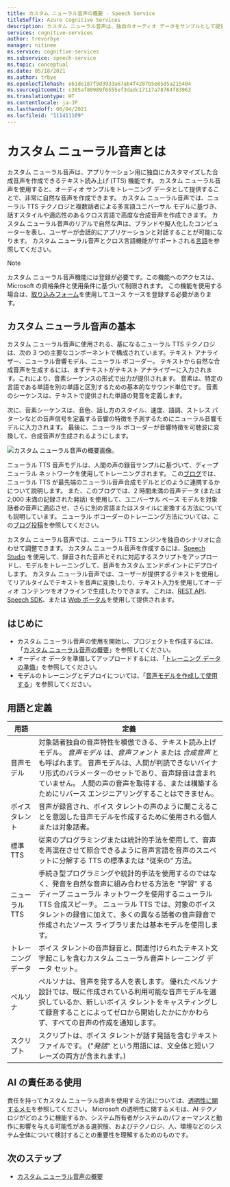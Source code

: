```yaml
---
title: カスタム ニューラル音声の概要 - Speech Service
titleSuffix: Azure Cognitive Services
description: カスタム ニューラル音声は、独自のオーディオ データをサンプルとして提供することによって、アプリケーション用にカスタマイズされた 1 つの合成音声を作成できるようにする、テキスト読み上げ機能です。
services: cognitive-services
author: trevorbye
manager: nitinme
ms.service: cognitive-services
ms.subservice: speech-service
ms.topic: conceptual
ms.date: 05/18/2021
ms.author: trbye
ms.openlocfilehash: e61de187f9d3933a67ab4f4287b5e85d5a215404
ms.sourcegitcommit: c385af80989f6555ef3dadc17117a78764f83963
ms.translationtype: HT
ms.contentlocale: ja-JP
ms.lasthandoff: 06/04/2021
ms.locfileid: "111411109"
---
```

# <a name="what-is-custom-neural-voice"></a>カスタム ニューラル音声とは

カスタム ニューラル音声は、アプリケーション用に独自にカスタマイズした合成音声を作成できるテキスト読み上げ (TTS) 機能です。 カスタム ニューラル音声を使用すると、オーディオ サンプルをトレーニング データとして提供することで、非常に自然な音声を作成できます。 カスタム ニューラル音声では、ニューラル TTS テクノロジと複数話者による多言語ユニバーサル モデルに基づき、話すスタイルや適応性のあるクロス言語で高度な合成音声を作成できます。 カスタム ニューラル音声のリアルで自然な声は、ブランドや擬人化したコンピューターを表し、ユーザーが会話的にアプリケーションと対話することが可能になります。 カスタム ニューラル音声とクロス言語機能がサポートされる[言語](language-support.md#customization)を参照してください。

> [!NOTE]
> カスタム ニューラル音声機能には登録が必要です。この機能へのアクセスは、Microsoft の資格条件と使用条件に基づいて制限されます。 この機能を使用する場合は、[取り込みフォーム](https://aka.ms/customneural)を使用してユース ケースを登録する必要があります。

## <a name="the-basics-of-custom-neural-voice"></a>カスタム ニューラル音声の基本

カスタム ニューラル音声に使用される、基になるニューラル TTS テクノロジは、次の 3 つの主要なコンポーネントで構成されています。テキスト アナライザー、ニューラル音響モデル、ニューラル ボコーダー。 テキストから自然な合成音声を生成するには、まずテキストがテキスト アナライザーに入力されます。これにより、音素シーケンスの形式で出力が提供されます。 音素は、特定の言語である単語を別の単語と区別するための基本的なサウンド単位です。 音素のシーケンスは、テキストで提供された単語の発音を定義します。 

次に、音素シーケンスは、音色、話し方のスタイル、速度、語調、ストレス パターンなどの音声信号を定義する音響の特徴を予測するためにニューラル音響モデルに入力されます。 最後に、ニューラル ボコーダーが音響特徴を可聴波に変換して、合成音声が生成されるようにします。

![カスタム ニューラル音声の概要画像。](./media/custom-voice/cnv-intro.png)

ニューラル TTS 音声モデルは、人間の声の録音サンプルに基づいて、ディープ ニューラル ネットワークを使用してトレーニングされます。 この[ブログ](https://techcommunity.microsoft.com/t5/azure-ai/neural-text-to-speech-extends-support-to-15-more-languages-with/ba-p/1505911)では、ニューラル TTS が最先端のニューラル音声合成モデルとどのように連携するかについて説明します。 また、このブログでは、2 時間未満の音声データ (または 2,000 未満の記録された発話) を使用して、ユニバーサル ベース モデルを対象話者の音声に適応させ、さらに別の言語またはスタイルに変換する方法についても説明しています。 ニューラル ボコーダーのトレーニング方法については、この[ブログ投稿](https://techcommunity.microsoft.com/t5/azure-ai/azure-neural-tts-upgraded-with-hifinet-achieving-higher-audio/ba-p/1847860)を参照してください。

カスタム ニューラル音声では、ニューラル TTS エンジンを独自のシナリオに合わせて調整できます。 カスタム ニューラル音声を作成するには、[Speech Studio](https://speech.microsoft.com/customvoice) を使用して、録音された音声とそれに対応するスクリプトをアップロードし、モデルをトレーニングして、音声をカスタム エンドポイントにデプロイします。 カスタム ニューラル音声では、ユーザーが提供するテキストを使用してリアルタイムでテキストを音声に変換したり、テキスト入力を使用してオーディオ コンテンツをオフラインで生成したりできます。 これは、[REST API](./rest-text-to-speech.md)、[Speech SDK](./get-started-text-to-speech.md)、または [Web ポータル](https://speech.microsoft.com/audiocontentcreation)を使用して提供されます。

## <a name="get-started"></a>はじめに

* カスタム ニューラル音声の使用を開始し、プロジェクトを作成するには、「[カスタム ニューラル音声の概要](how-to-custom-voice.md)」を参照してください。
* オーディオ データを準備してアップロードするには、「[トレーニング データの準備](how-to-custom-voice-prepare-data.md)」を参照してください。
* モデルのトレーニングとデプロイについては、「[音声モデルを作成して使用する](how-to-custom-voice-create-voice.md)」を参照してください。

## <a name="terms-and-definitions"></a>用語と定義

| **用語**      | **定義**                                                                                                                                                                                                                                                                                                                                                                                       |
|---------------|------------------------------------------------------------------------------------------------------------------------------------------------------------------------------------------------------------------------------------------------------------------------------------------------------------------------------------------------------------------------------------------------------|
| 音声モデル   | 対象話者独自の音声特性を模倣できる、テキスト読み上げモデル。 *音声モデル* は、*音声フォント* または *合成音声* とも呼ばれます。 音声モデルは、人間が判読できないバイナリ形式のパラメーターのセットであり、音声録音は含まれていません。 人間の声の音声を取得する、または構築するためにリバース エンジニアリングすることはできません。 |
| ボイス タレント  | 音声が録音され、ボイス タレントの声のように聞こえることを意図した音声モデルを作成するために使用される個人または対象話者。                                                                                                                                                                                                                                                   |
| 標準 TTS  | 従来のプログラミングまたは統計的手法を使用して、音声を再混在させて照合できるように音声言語を音声のスニペットに分解する TTS の標準または "従来の" 方法。                                                                                                                                                                                                    |
| ニューラル TTS    | 手続き型プログラミングや統計的手法を使用するのではなく、発音を自然な音声に組み合わせる方法を "学習" するディープ ニューラル ネットワークを使用するニューラル TTS 合成スピーチ。 ニューラル TTS では、対象のボイス タレントの録音に加えて、多くの異なる話者の音声録音で作成されたソース ライブラリまたは基本モデルを使用します。          |
| トレーニング データ | ボイス タレントの音声録音と、関連付けられたテキスト文字起こしを含むカスタム ニューラル音声トレーニング データ セット。                                                                                                                                                                                                                                                               |
| ペルソナ       | ペルソナは、音声を発する人を表します。 優れたペルソナ設計では、既に作成されている利用可能な音声モデルを選択しているか、新しいボイス タレントをキャスティングして録音することによってゼロから開始したかにかかわらず、すべての音声の作成を通知します。                                                                                                |
| スクリプト        | スクリプトは、ボイス タレントが話す発話を含むテキスト ファイルです。 ("*発話*" という用語には、文全体と短いフレーズの両方が含まれます。)                                                                                                                                                                                                                               |

## <a name="responsible-use-of-ai"></a>AI の責任ある使用

責任を持ってカスタム ニューラル音声を使用する方法については、[透明性に関するメモ](/legal/cognitive-services/speech-service/custom-neural-voice/transparency-note-custom-neural-voice?context=/azure/cognitive-services/speech-service/context/context)を参照してください。 Microsoft の透明性に関するメモは、AI テクノロジがどのように機能するか、システム所有者がシステムのパフォーマンスと動作に影響を与える可能性がある選択肢、およびテクノロジ、人、環境などのシステム全体について検討することの重要性を理解するためのものです。

## <a name="next-steps"></a>次のステップ

* [カスタム ニューラル音声の概要](how-to-custom-voice.md)

